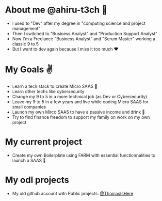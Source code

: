 # About me @ahiru-t3ch :wave:
- I used to "Dev" after my degree in "computing science and project management"
- Then I switched to "Business Analyst" and "Production Support Analyst"
- Now I'm a Freelance "Business Analyst" and "Scrum Master" working a classic 9 to 5
- But I want to dev again because I miss it too much :heart:

# My Goals :v:
- Learn a tech stack to create Micro SAAS :seedling:
- Learn other techs like cybersecurity
- Change my 9 to 5 in a more technical job (as Dev or Cybersecurity)
- Leave my 9 to 5 in a few years and live while coding Micro SAAS for small companies
- Launch my own Mirco SAAS to have a passive income and drink :beer:
- Try to find finance freedom to support my family on work on my own project

# My current project
- Create my own Boilerplate using FARM with essential functionnalities to launch a SAAS :bug:
 
# My odl projects
- My old github account witn Public projects: [@ThomasIsHere](https://github.com/ThomasIsHere)
